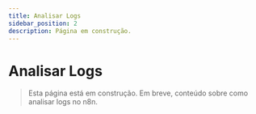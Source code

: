 ```yaml
---
title: Analisar Logs
sidebar_position: 2
description: Página em construção.
---
```


# Analisar Logs

> Esta página está em construção. Em breve, conteúdo sobre como analisar logs no n8n. 